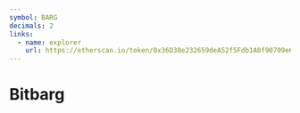```yaml
---
symbol: BARG
decimals: 2
links:
  - name: explorer
    url: https://etherscan.io/token/0x36D38e232659deA52f5Fdb1A0f90709e6dC6994A
---
```


# Bitbarg
